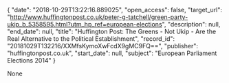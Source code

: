 {
  "date": "2018-10-29T13:22:16.889025", 
  "open_access": false, 
  "target_url": "http://www.huffingtonpost.co.uk/peter-g-tatchell/green-party-ukip_b_5358595.html?utm_hp_ref=european-elections", 
  "description": null, 
  "end_date": null, 
  "title": "Huffington Post: The Greens - Not Ukip - Are the Real Alternative to the Political Establishment", 
  "record_id": "20181029T132216/XXMfsKymoXwFcdX9gMC9FQ==", 
  "publisher": "huffingtonpost.co.uk", 
  "start_date": null, 
  "subject": "European Parliament Elections 2014"
}

None